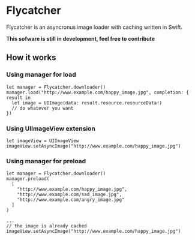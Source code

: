# Flycatcher
Flycatcher is an asyncronus image loader with caching written in Swift.

**This sofware is still in development, feel free to contribute**

## How it works
### Using manager for load

```
let manager = Flycatcher.downloader()
manager.load("http://www.example.com/happy_image.jpg", completion: { result in
  let image = UIImage(data: result.resource.resourceData!)
  // do whatever you want
})
```

### Using UIImageView extension

```
let imageView = UIImageView
imageView.setAsyncImage("http://www.example.com/happy_image.jpg")
```

### Using manager for preload
```
let manager = Flycatcher.downloader()
manager.preload(
  [
    "http://www.example.com/happy_image.jpg",
    "http://www.example.com/sad_image.jpg",
    "http://www.example.com/angry_image.jpg"
  ]
)

...
// the image is already cached
imageView.setAsyncImage("http://www.example.com/happy_image.jpg")

```
